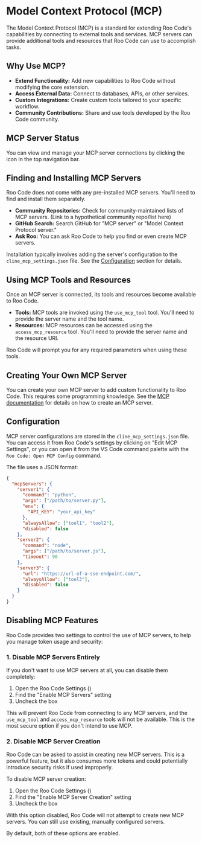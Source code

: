 # Model Context Protocol (MCP)

The Model Context Protocol (MCP) is a standard for extending Roo Code's capabilities by connecting to external tools and services.  MCP servers can provide additional tools and resources that Roo Code can use to accomplish tasks.

## Why Use MCP?

*   **Extend Functionality:** Add new capabilities to Roo Code without modifying the core extension.
*   **Access External Data:** Connect to databases, APIs, or other services.
*   **Custom Integrations:** Create custom tools tailored to your specific workflow.
*   **Community Contributions:** Share and use tools developed by the Roo Code community.

## MCP Server Status

You can view and manage your MCP server connections by clicking the <Codicon name="server" /> icon in the top navigation bar.

## Finding and Installing MCP Servers

Roo Code does not come with any pre-installed MCP servers.  You'll need to find and install them separately.

*   **Community Repositories:**  Check for community-maintained lists of MCP servers.  (Link to a hypothetical community repo/list here)
*   **GitHub Search:** Search GitHub for "MCP server" or "Model Context Protocol server."
*   **Ask Roo:**  You can ask Roo Code to help you find or even create MCP servers.

Installation typically involves adding the server's configuration to the `cline_mcp_settings.json` file.  See the [Configuration](#configuration) section for details.

## Using MCP Tools and Resources

Once an MCP server is connected, its tools and resources become available to Roo Code.

*   **Tools:**  MCP tools are invoked using the `use_mcp_tool` tool.  You'll need to provide the server name and the tool name.
*   **Resources:** MCP resources can be accessed using the `access_mcp_resource` tool.  You'll need to provide the server name and the resource URI.

Roo Code will prompt you for any required parameters when using these tools.

## Creating Your Own MCP Server

You can create your own MCP server to add custom functionality to Roo Code.  This requires some programming knowledge.  See the [MCP documentation](https://github.com/modelcontextprotocol) for details on how to create an MCP server.

## Configuration

MCP server configurations are stored in the `cline_mcp_settings.json` file. You can access it from Roo Code's settings by clicking on "Edit MCP Settings", or you can open it from the VS Code command palette with the `Roo Code: Open MCP Config` command.

The file uses a JSON format:

```json
{
  "mcpServers": {
    "server1": {
      "command": "python",
      "args": ["/path/to/server.py"],
      "env": {
        "API_KEY": "your_api_key"
      },
      "alwaysAllow": ["tool1", "tool2"],
      "disabled": false
    },
    "server2": {
      "command": "node",
      "args": ["/path/to/server.js"],
      "timeout": 90
    },
    "server3": {
      "url": "https://url-of-a-sse-endpoint.com/",
      "alwaysAllow": ["tool3"],
      "disabled": false
    }
  }
}
```

## Disabling MCP Features

Roo Code provides two settings to control the use of MCP servers, to help you manage token usage and security:

### 1. Disable MCP Servers Entirely

If you don't want to use MCP servers at all, you can disable them completely:

1. Open the Roo Code Settings (<Codicon name="gear" />)
2. Find the "Enable MCP Servers" setting
3. Uncheck the box

This will prevent Roo Code from connecting to any MCP servers, and the `use_mcp_tool` and `access_mcp_resource` tools will not be available. This is the most secure option if you don't intend to use MCP.

### 2. Disable MCP Server Creation

Roo Code can be asked to assist in creating new MCP servers. This is a powerful feature, but it also consumes more tokens and could potentially introduce security risks if used improperly.

To disable MCP server creation:

1. Open the Roo Code Settings (<Codicon name="gear" />)
2. Find the "Enable MCP Server Creation" setting
3. Uncheck the box

With this option disabled, Roo Code will not attempt to create new MCP servers. You can still use existing, manually configured servers.

By default, both of these options are enabled.
